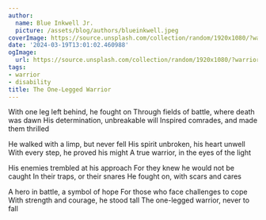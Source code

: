 ```yaml
---
author:
  name: Blue Inkwell Jr.
  picture: /assets/blog/authors/blueinkwell.jpeg
coverImage: https://source.unsplash.com/collection/random/1920x1080/?warrior
date: '2024-03-19T13:01:02.460988'
ogImage:
  url: https://source.unsplash.com/collection/random/1920x1080/?warrior
tags:
- warrior
- disability
title: The One-Legged Warrior
---
```


With one leg left behind, he fought on
Through fields of battle, where death was dawn
His determination, unbreakable will
Inspired comrades, and made them thrilled

He walked with a limp, but never fell
His spirit unbroken, his heart unwell
With every step, he proved his might
A true warrior, in the eyes of the light

His enemies trembled at his approach
For they knew he would not be caught
In their traps, or their snares
He fought on, with scars and cares

A hero in battle, a symbol of hope
For those who face challenges to cope
With strength and courage, he stood tall
The one-legged warrior, never to fall
